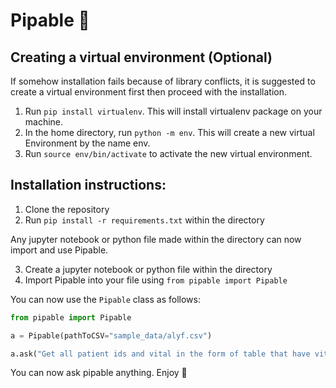 # Pipable 🧪

## Creating a virtual environment (Optional)

If somehow installation fails because of library conflicts, it is suggested to create a virtual environment first then proceed with the installation. 

1) Run `pip install virtualenv`. This will install virtualenv package on your machine.
2) In the home directory, run `python -m env`. This will create a new virtual Environment by the name env.
3) Run `source env/bin/activate` to activate the new virtual environment.

## Installation instructions:

1) Clone the repository
2) Run `pip install -r requirements.txt` within the directory

Any jupyter notebook or python file made within the directory can now import and use Pipable.

3) Create a jupyter notebook or python file within the directory
4) Import Pipable into your file using `from pipable import Pipable`

You can now use the `Pipable` class as follows:

```python
from pipable import Pipable

a = Pipable(pathToCSV="sample_data/alyf.csv")

a.ask("Get all patient ids and vital in the form of table that have vitals as Heart Rate and value between 100 to 150 between march to april 2023")
```

You can now ask pipable anything. Enjoy 🥳